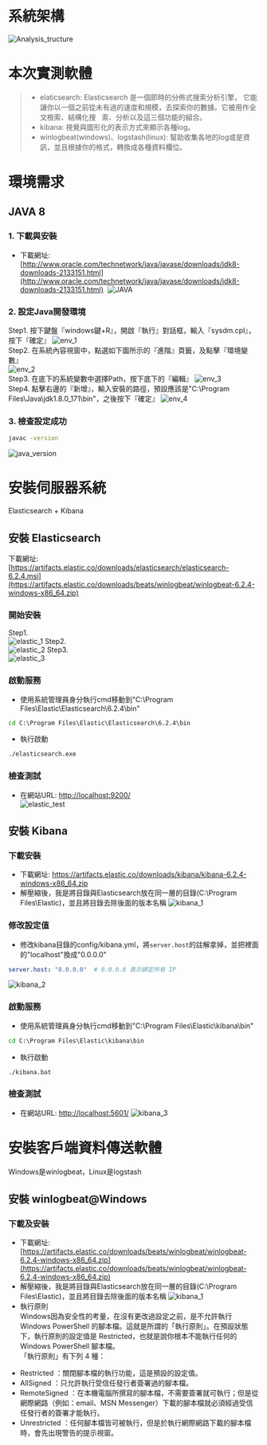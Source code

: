# 系統架構
![Analysis_tructure](images/Analysis_tructure.jpg)

# 本次實測軟體
> - elaticsearch: Elasticsearch 是一個即時的分佈式搜索分析引擎， 它能讓你以一個之前從未有過的速度和規模，去探索你的數據。它被用作全文檢索、結構化搜   索、分析以及這三個功能的組合。
> - kibana: 視覺與圖形化的表示方式來顯示各種log。
> - winlogbeat(windows)、logstash(linux): 幫助收集各地的log或是資訊，並且根據你的格式，轉換成各種資料欄位。

# 環境需求
## JAVA 8
### 1. 下載與安裝
- 下載網址: [http://www.oracle.com/technetwork/java/javase/downloads/jdk8-downloads-2133151.html](http://www.oracle.com/technetwork/java/javase/downloads/jdk8-downloads-2133151.html)
  ![JAVA](images/java.PNG)
### 2. 設定Java開發環境
Step1. 按下鍵盤『windows鍵+R』，開啟『執行』對話框，輸入『sysdm.cpl』，按下『確定』
![env_1](images/env_1.PNG)  
Step2. 在系統內容視窗中，點選如下圖所示的『進階』頁籤，及點擊『環境變數』  
![env_2](images/env_2.PNG)  
Step3. 在底下的系統變數中選擇Path，按下底下的『編輯』
![env_3](images/env_3.PNG)  
Step4. 點擊右邊的『新增』，輸入安裝的路徑，預設應該是"C:\Program Files\Java\jdk1.8.0_171\bin"，之後按下『確定』 
![env_4](images/env_4.PNG)   
### 3. 檢查設定成功
```cmd
javac -version
```
![java_version](images/java_version.PNG)

# 安裝伺服器系統
Elasticsearch + Kibana
## 安裝 Elasticsearch
下載網址: [https://artifacts.elastic.co/downloads/elasticsearch/elasticsearch-6.2.4.msi](https://artifacts.elastic.co/downloads/beats/winlogbeat/winlogbeat-6.2.4-windows-x86_64.zip)
### 開始安裝
Step1.  
![elastic_1](images/elastic_1.PNG)
Step2.  
![elastic_2](images/elastic_2.PNG)
Step3.  
![elastic_3](images/elastic_3.PNG)
### 啟動服務
- 使用系統管理員身分執行cmd移動到"C:\Program Files\Elastic\Elasticsearch\6.2.4\bin"
```cmd
cd C:\Program Files\Elastic\Elasticsearch\6.2.4\bin
```
- 執行啟動
```cmd
./elasticsearch.exe
```
### 檢查測試
- 在網站URL: [http://localhost:9200/](http://localhost:9200/)   
![elastic_test](images/elastic_test.PNG)

## 安裝 Kibana
### 下載安裝
- 下載網址: https://artifacts.elastic.co/downloads/kibana/kibana-6.2.4-windows-x86_64.zip
- 解壓縮後，我是將目錄與Elasticsearch放在同一層的目錄(C:\Program Files\Elastic)，並且將目錄去除後面的版本名稱
![kibana_1](images/kibana_1.PNG)
### 修改設定值
- 修改kibana目錄的config/kibana.yml，將`server.host`的註解拿掉，並把裡面的"localhost"換成"0.0.0.0"
```yml
server.host: "0.0.0.0"  # 0.0.0.0 表示綁定所有 IP
```
![kibana_2](images/kibana_2.PNG)
### 啟動服務
- 使用系統管理員身分執行cmd移動到"C:\Program Files\Elastic\kibana\bin"
```cmd
cd C:\Program Files\Elastic\kibana\bin
```
- 執行啟動
```cmd
./kibana.bat
```
### 檢查測試
- 在網站URL: [http://localhost:5601/](http://localhost:5601/)
![kibana_3](images/kibana_3.PNG)

# 安裝客戶端資料傳送軟體
Windows是winlogbeat，Linux是logstash
## 安裝 winlogbeat@Windows
### 下載及安裝
- 下載網址: [https://artifacts.elastic.co/downloads/beats/winlogbeat/winlogbeat-6.2.4-windows-x86_64.zip](https://artifacts.elastic.co/downloads/beats/winlogbeat/winlogbeat-6.2.4-windows-x86_64.zip)
- 解壓縮後，我是將目錄與Elasticsearch放在同一層的目錄(C:\Program Files\Elastic)，並且將目錄去除後面的版本名稱
![kibana_1](images/kibana_1.PNG)
- 執行原則  
Windows因為安全性的考量，在沒有更改過設定之前，是不允許執行 Windows PowerShell 的腳本檔。這就是所謂的「執行原則」。在預設狀態下，執行原則的設定值是 Restricted，也就是說你根本不能執行任何的 Windows PowerShell 腳本檔。  
「執行原則」有下列 4 種：  
 * Restricted ：關閉腳本檔的執行功能，這是預設的設定值。
 * AllSigned ：只允許執行受信任發行者簽署過的腳本檔。
 * RemoteSigned ：在本機電腦所撰寫的腳本檔，不需要簽署就可執行；但是從網際網路（例如：email、MSN Messenger）下載的腳本檔就必須經過受信任發行者的簽署才能執行。
 * Unrestricted ：任何腳本檔皆可被執行，但是於執行網際網路下載的腳本檔時，會先出現警告的提示視窗。





